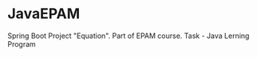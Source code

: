 # JavaEPAM
Spring Boot Project "Equation". Part of EPAM course.
                                                                                                                                                                                Task - Java Lerning Program
